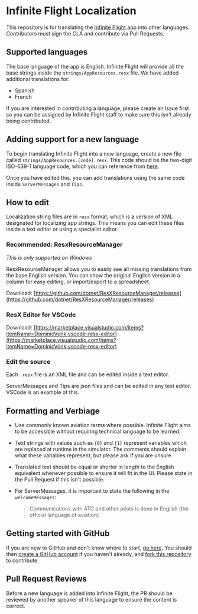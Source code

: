 # Infinite Flight Localization

This repository is for translating the [Infinite Flight](https://infiniteflight.com) app into other languages. Contributors must sign the CLA and contribute via Pull Requests.

## Supported languages

The base language of the app is English. Infinite Flight will provide all the base strings inside the `strings/AppResources.resx` file. We have added additional translations for:
 - Spanish
 - French

If you are interested in contributing a language, please create an Issue first so you can be assigned by Infinite Flight staff to make sure this isn't already being contributed.

## Adding support for a new language

To begin translating Infinite Flight into a new language, create a new file called `strings/AppResources.[code].resx`. This code should be the two-digit ISO-639-1 language code, which you can reference from [here](https://en.wikipedia.org/wiki/List_of_ISO_639-1_codes).

Once you have edited this, you can add translations using the same code inside `ServerMessages` and `Tips`.

## How to edit

Localization string files are in `resx` format, which is a version of XML designated for localizing app strings. This means you can edit these files inside a text editor or using a specialist editor.

### Recommended: ResxResourceManager
_This is only supported on Windows_

ResxResourceManager allows you to easily see all missing translations from the base English version. You can show the original English version in a column for easy editing, or import/export to a spreadsheet.

Download: [https://github.com/dotnet/ResXResourceManager/releases](https://github.com/dotnet/ResXResourceManager/releases)

### ResX Editor for VSCode

Download: [https://marketplace.visualstudio.com/items?itemName=DominicVonk.vscode-resx-editor](https://marketplace.visualstudio.com/items?itemName=DominicVonk.vscode-resx-editor)

### Edit the source

Each `.resx` file is an XML file and can be edited inside a text editor.

ServerMessages and Tips are json files and can be edited in any text editor. VSCode is an example of this.

## Formatting and Verbiage

 - Use commonly known aviation terms where possible. Infinite Flight aims to be accessible without requiring technical language to be learned.

 - Text strings with values such as `{0}` and `{1}` represent variables which are replaced at runtime in the simulator. The comments should explain what these variables represent, but please ask if you are unsure.

 - Translated text should be equal or shorter in length to the English equivalent whenever possible to ensure it will fit in the UI. Please state in the Pull Request if this isn't possible.

 - For ServerMessages, it is important to state the following in the `welcomeMessages`: 
   > Communications with ATC and other pilots is done in English (the official language of aviation)

## Getting started with GitHub 

If you are new to GitHub and don't know where to start, [go here](https://medium.com/@mvthanoshan9/ubuntu-a-beginners-guide-to-git-github-44a2d2fda0b8). You should then [create a GitHub account](https://github.com/signup) if you haven't already, and [fork this repository](https://www.freecodecamp.org/news/how-to-make-your-first-pull-request-on-github-3/) to contribute.

## Pull Request Reviews

Before a new language is added into Infinite Flight, the PR should be reviewed by another speaker of this language to ensure the content is correct.

